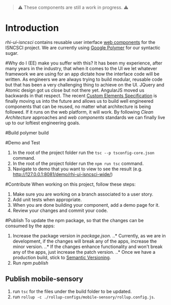 > :warning: These components are still a work in progress. :warning:

# Introduction
*rhi-ui-isncsci* contains reusable user interface [web components](https://www.webcomponents.org/introduction) for the ISNCSCI project.
We are currently using [Google Polymer](https://www.polymer-project.org/) for our syntactic sugar.

#Why do I (EE) make you suffer with this?
It has been my experience, after many years in the industry, that when it comes to the UI we let whatever framework we are using for an app dictate how the interface code will be written.
As engineers we are always trying to build modular, reusable code but that has been a very challenging thing to achieve on the UI.
JQuery and Atomic design got us close but not there yet.  AngularJS moved us backwards in that respect.
The recent [Custom Elements Specification](https://w3c.github.io/webcomponents/spec/custom/) is finally moving us into the future and allows us to build well engineered components that can be reused, no matter what architecture is being followed.
If it runs on the web platform, it will work.
By following *Clean Architecture* approaches and *web components* standards we can finally live up to our loftiest engineering goals.

#Build
polymer build

#Demo and Test
<!--
Each folder in this package contains an individual *web component* with its own *demo* and test *folder*.
In your browser, open the *test/index.html* file to run the tests for a particular component.
In your browser, open the *demo/index.html* file to view the demo for a particular component.
-->
1. In the root of the project folder run the ```tsc --p tsconfig-core.json``` command.
2. In the root of the project folder run the ```npm run tsc``` command.
3. Navigate to demo that you want to view to see the result (e.g. http://127.0.0.1:8081/demo/rhi-ui-isncsci-wide/)

#Contribute
When working on this project, follow these steps:
1. Make sure you are working on a branch associated to a user story.
2. Add unit tests when appropriate.
3. When you are done building your component, add a demo page for it.
4. Review your changes and commit your code.

#Publish
To update the npm package, so that the changes can be consumed by the apps:
1. Increase the package version in *package.json*.
..* Currently, as we are in development, if the changes will break any of the apps, increase the minor version.
..* If the changes enhance functionality and won't break any of the apps, just increase the patch version.
..* Once we have a production build, stick to [Semantic Versioning](http://semver.org/).
2. Run *npm publish*

## Publish mobile-sensory
1. run `tsc` for the files under the build folder to be updated.
2. run `rollup -c ./rollup-configs/mobile-sensory/rollup.config.js`.
